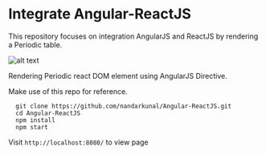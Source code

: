 # Integrate Angular-ReactJS

This repository focuses on integration AngularJS and ReactJS by rendering a Periodic table.

![alt text](https://github.com/nandarkunal/Angular-ReactJS/blob/master/screenshot.png)

Rendering Periodic react DOM element using AngularJS Directive.

Make use of this repo for reference.


``` 
  git clone https://github.com/nandarkunal/Angular-ReactJS.git
  cd Angular-ReactJS
  npm install
  npm start
```

Visit `http://localhost:8080/` to view page
  
